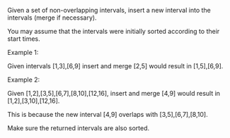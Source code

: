  Given a set of non-overlapping intervals, insert a new interval into the intervals (merge if necessary).

 You may assume that the intervals were initially sorted according to their start times.

 Example 1:

 Given intervals [1,3],[6,9] insert and merge [2,5] would result in [1,5],[6,9].

 Example 2:

 Given [1,2],[3,5],[6,7],[8,10],[12,16], insert and merge [4,9] would result in [1,2],[3,10],[12,16].

 This is because the new interval [4,9] overlaps with [3,5],[6,7],[8,10].

 Make sure the returned intervals are also sorted.